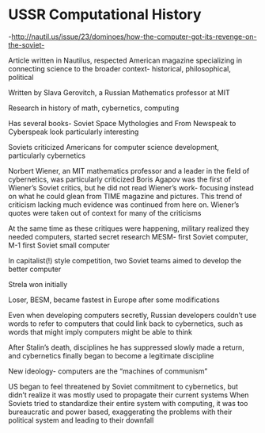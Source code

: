 # USSR Computational History
-http://nautil.us/issue/23/dominoes/how-the-computer-got-its-revenge-on-the-soviet- 

Article written in Nautilus, respected American magazine specializing in connecting science to the broader context- historical, philosophical, political

Written by Slava Gerovitch, a Russian Mathematics professor at MIT

Research in history of math, cybernetics, computing

Has several books- Soviet Space Mythologies and From Newspeak to Cyberspeak look particularly interesting

Soviets criticized Americans for computer science development, particularly cybernetics

Norbert Wiener, an MIT mathematics professor and a leader in the field of cybernetics, was particularly criticized
Boris Agapov was the first of Wiener’s Soviet critics, but he did not read Wiener’s work- focusing instead on what he could glean from TIME magazine and pictures. This trend of criticism lacking much evidence was continued from here on.
Wiener’s quotes were taken out of context for many of the criticisms

At the same time as these critiques were happening, military realized they needed computers, started secret research
MESM- first Soviet computer, M-1 first Soviet small computer

In capitalist(!) style competition, two Soviet teams aimed to develop the better computer

Strela won initially

Loser, BESM, became fastest in Europe after some modifications

Even when developing computers secretly, Russian developers couldn’t use words to refer to computers that could link back to cybernetics, such as words that might imply computers might be able to think

After Stalin’s death, disciplines he has suppressed slowly made a return, and cybernetics finally began to become a legitimate discipline

New ideology- computers are the “machines of communism”

US began to feel threatened by Soviet commitment to cybernetics, but didn’t realize it was mostly used to propagate their current systems
When Soviets tried to standardize their entire system with computing, it was too bureaucratic and power based, exaggerating the problems with their political system and leading to their downfall
